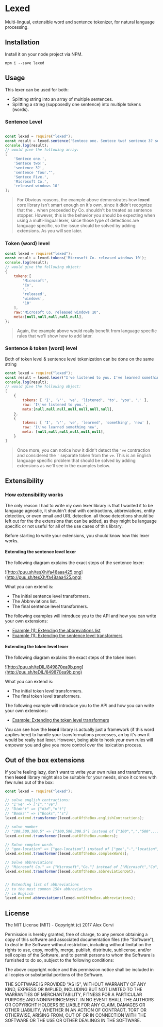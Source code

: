 # Lexed
Multi-lingual, extensible word and sentence tokenizer, for natural language processing.

## Installation

Install it on your node project via NPM.

```
npm i --save lexed
```

## Usage

This lexer can be used for both:

* Splitting string into an array of multiple sentences.
* Splitting a string (supposedly one sentence) into multiple tokens (words).

### Sentence Level

```javascript

const lexed = require("lexed");
const result = lexed.sentence('Sentece one. Sentece two! sentence 3? sentence "four." Sentece Five. Microsoft Co. released windows 10');
console.log(result);
// would give the following array:
[
	'Sentece one.',
	'Sentece two!',
	'sentence 3?',
	'sentence "four."',
	'Sentece Five.',
	'Microsoft Co.',
	'released windows 10'
];
```

> For Obvious reasons, the example above demonstrates how **lexed** core library isn't smart enough on it's own, since it didn't recognize that the `.` when preceeded by Co. shouldn't be treated as sentence stopper.
> However, this is the behavior you should be expecting when using a multi-lingual lexer, since those type of detections are language specific, so the issue should be solved by adding extensions. As you will see later.

### Token (word) level

```javascript
const lexed = require("lexed");
const result = lexed.tokens('Microsoft Co. released windows 10');
console.log(result);
// would give the following object:
{
	tokens:[
		'Microsoft',
		'Co',
		'.'
		'released',
		'windows',
		'10'
	],
	raw:"Microsoft Co. released windows 10",
	meta:[null,null,null,null,null],
};
```
> Again, the example above would really benefit from language specific rules that we'll show how to add later.

### Sentence & token (word) level

Both of token level & sentence level tokenization can be done on the same string

```javascript
const lexed = require("lexed");
const result = lexed.lexer("I've listened to you. I've learned something new");
console.log(result);
// would give the following object:
[
	{
		tokens: [ 'I', '\'', 've', 'listened', 'to', 'you', '.' ],
    	raw: 'I\'ve listened to you.',
    	meta:[null,null,null,null,null,null,null],
    },
	{
    	tokens: [ 'I', '\'', 've', 'learned', 'something', 'new' ],
    	raw: 'I\'ve learned something new',
    	meta: [null,null,null,null,null,null],
    }
]
```

> Once more, you can notice how it didn't detect the `'ve` contraction and considered the `'` separate token from the `ve`. This is an English language specific problem that should be solved by adding extensions as we'll see in the examples below.

## Extensibility

### How extensibility works

The only reason I had to write my own lexer library is that I wanted it to be language agnostic, it shouldn't deal with contractions, abbreviations, entity detection, or even email and URL detection. all those detections should be left out for the the extensions that can be added, as they might be language specific or not useful for all of the use cases of this library.

Before starting to write your extensions, you should know how this lexer works.



#### Extending the sentence level lexer

The following diagram explains the exact steps of the sentence lexer:

![http://puu.sh/tesXh/fa48aaa425.png](http://puu.sh/tesXh/fa48aaa425.png)

What you can extend is:

* The initial sentence level transformers.
* The Abbreviations list.
* The final sentence level transformers.


The following examples will introduce you to the API and how you can write your own extensions:

- [Example (1): Extending the abbreviations list](https://github.com/alexcorvi/lexed/blob/master/test/extending.abbreviations.js)
- [Example (1): Extending the sentence level transformers](https://github.com/alexcorvi/lexed/blob/master/test/extending.sentence.transformers.js)


#### Extending the token level lexer
The following diagram explains the exact steps of the token lexer:

![http://puu.sh/teDlL/849870ea9b.png](http://puu.sh/teDlL/849870ea9b.png)

What you can extend is:

* The initial token level transformers.
* The final token level transformers. 

The following example will introduce you to the API and how you can write your own extensions:

- [Example: Extending the token level transformers](https://github.com/alexcorvi/lexed/blob/master/test/extending.token.transformers.js)


You can see how the **lexed** library is actually just a framework (if this word applies here) to handle your transformations processes, an by it's own it would be really bad lexer. However, being able to hook your own rules will empower you and give you more control over the lexication process.

## Out of the box extensions

If you're feeling lazy, don't want to write your own rules and transformers, then **lexed** library might also be suitable for your needs, since it comes with few rules out of the box:

```javascript
const lexed = require("lexed");

// solve english contractions:
// "I've" => ["I","'ve"]
// "Didn't" => ["did","n't"]
// "Books'" => ["Books","'s"]
lexed.extend.transformer(lexed.outOftheBox.englishContractions);

// solve number
// "100,500,300.5" => ["100,500,300.5"] instead of ["100",",","500"...]
lexed.extend.transformer(lexed.outOftheBox.numbers);

// Solve complex words
// "geo-location" => ["geo-location"] instead of ["geo","-","location"]
lexed.extend.transformer(lexed.outOftheBox.complexWords);

// Solve abbreviations
// "Microsoft Co." => ["Microsoft","Co."] instead of ["Microsoft","Co","."]
lexed.extend.transformer(lexed.outOftheBox.abbreviationDot);


// Extending list of abbreviations
// to the most common 150+ abbreviations
// in English
lexed.extend.abbreviations(lexed.outOftheBox.abbreviations);
```


## License
The MIT License (MIT) - Copyright (c) 2017 Alex Corvi

Permission is hereby granted, free of charge, to any person obtaining a copy
of this software and associated documentation files (the "Software"), to deal
in the Software without restriction, including without limitation the rights
to use, copy, modify, merge, publish, distribute, sublicense, and/or sell
copies of the Software, and to permit persons to whom the Software is
furnished to do so, subject to the following conditions:

The above copyright notice and this permission notice shall be included in all
copies or substantial portions of the Software.

THE SOFTWARE IS PROVIDED "AS IS", WITHOUT WARRANTY OF ANY KIND, EXPRESS OR
IMPLIED, INCLUDING BUT NOT LIMITED TO THE WARRANTIES OF MERCHANTABILITY,
FITNESS FOR A PARTICULAR PURPOSE AND NONINFRINGEMENT. IN NO EVENT SHALL THE
AUTHORS OR COPYRIGHT HOLDERS BE LIABLE FOR ANY CLAIM, DAMAGES OR OTHER
LIABILITY, WHETHER IN AN ACTION OF CONTRACT, TORT OR OTHERWISE, ARISING FROM,
OUT OF OR IN CONNECTION WITH THE SOFTWARE OR THE USE OR OTHER DEALINGS IN THE
SOFTWARE.